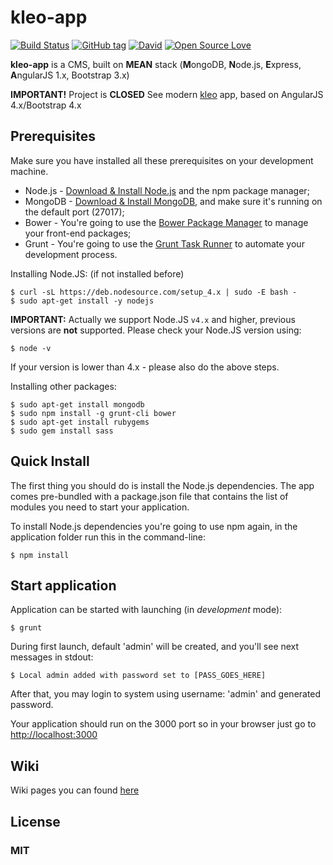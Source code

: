 # kleo-app
[![Build Status](https://travis-ci.org/invercity/kleo-app.svg?branch=master)](https://travis-ci.org/invercity/kleo-app)
[![GitHub tag](https://img.shields.io/github/tag/invercity/kleo-app.svg)]()
[![David](https://david-dm.org/invercity/kleo.svg)](https://david-dm.org/invercity/kleo-app)
[![Open Source Love](https://badges.frapsoft.com/os/mit/mit.svg?v=102)](https://github.com/ellerbrock/open-source-badge/)

**kleo-app** is a CMS, built on **MEAN** stack (**M**ongoDB, **N**ode.js, **E**xpress, **A**ngularJS 1.x, Bootstrap 3.x)

**IMPORTANT!** Project is **CLOSED** See modern [kleo](https://github.com/invercity/kleo) app, based on AngularJS 4.x/Bootstrap 4.x
## Prerequisites
Make sure you have installed all these prerequisites on your development machine.

* Node.js - [Download & Install Node.js](http://www.nodejs.org/download/) and the npm package manager;
* MongoDB - [Download & Install MongoDB](http://www.mongodb.org/downloads), and make sure it's running on the default port (27017);
* Bower - You're going to use the [Bower Package Manager](http://bower.io/) to manage your front-end packages;
* Grunt - You're going to use the [Grunt Task Runner](http://gruntjs.com/) to automate your development process.

Installing Node.JS: (if not installed before)
```
$ curl -sL https://deb.nodesource.com/setup_4.x | sudo -E bash -
$ sudo apt-get install -y nodejs
```
**IMPORTANT:** Actually we support Node.JS ```v4.x``` and higher, previous versions are **not** supported. Please check your Node.JS version using: 
```
$ node -v
```
If your version is lower than 4.x - please also do the above steps.

Installing other packages: 
```
$ sudo apt-get install mongodb
$ sudo npm install -g grunt-cli bower
$ sudo apt-get install rubygems
$ sudo gem install sass
```

## Quick Install

The first thing you should do is install the Node.js dependencies. The app comes pre-bundled with a package.json file that contains the list of modules you need to start your application.

To install Node.js dependencies you're going to use npm again, in the application folder run this in the command-line:

```
$ npm install
```

## Start application
Application can be started with launching (in *development* mode):

```
$ grunt
```
During first launch, default 'admin' will be created, and you'll see next messages in stdout:

```
$ Local admin added with password set to [PASS_GOES_HERE]
```
After that, you may login to system using username: 'admin' and generated password.

Your application should run on the 3000 port so in your browser just go to [http://localhost:3000](http://localhost:3000) <br/>

## Wiki
Wiki pages you can found [here](https://github.com/invercity/kleo-app/wiki)

## License
### MIT
